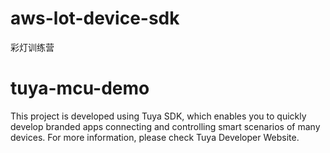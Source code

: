 # aws-lot-device-sdk
彩灯训练营
# tuya-mcu-demo
This project is developed using Tuya SDK, which enables you to quickly develop
branded apps connecting and controlling smart scenarios of many devices.
For more information, please check Tuya Developer Website.
